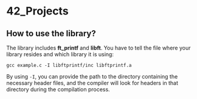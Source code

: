 # 42_Projects

## How to use the library?

The library includes **ft_printf** and **libft**.
You have to tell the file where your library resides and which library it is using:
```
gcc example.c -I libftprintf/inc libftprintf.a
```

By using `-I`, you can provide the path to the directory containing the necessary header files, and the compiler will look for headers in that directory during the compilation process.